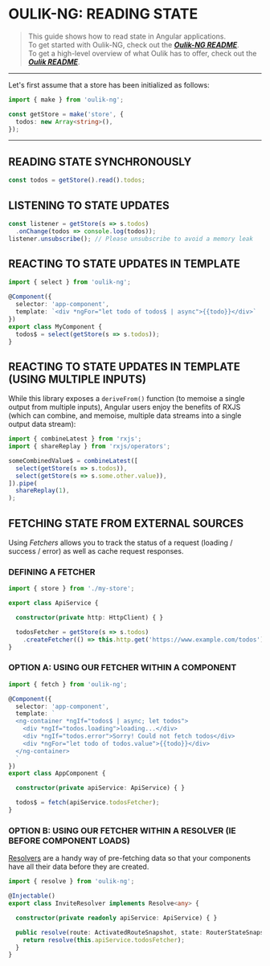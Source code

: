 # OULIK-NG: READING STATE #

> This guide shows how to read state in Angular applications.  
To get started with Oulik-NG, check out the [***Oulik-NG README***](./readme-ng.md).  
To get a high-level overview of what Oulik has to offer, check out the [***Oulik README***](../readme.md).

---

Let's first assume that a store has been initialized as follows:
```Typescript
import { make } from 'oulik-ng';

const getStore = make('store', {
  todos: new Array<string>(),
}); 
```
---

## READING STATE SYNCHRONOUSLY ##
```Typescript
const todos = getStore().read().todos;
```

## LISTENING TO STATE UPDATES ##
```Typescript
const listener = getStore(s => s.todos)
  .onChange(todos => console.log(todos));
listener.unsubscribe(); // Please unsubscribe to avoid a memory leak
```  

## REACTING TO STATE UPDATES IN TEMPLATE ##
```Typescript
import { select } from 'oulik-ng';

@Component({
  selector: 'app-component',
  template: `<div *ngFor="let todo of todos$ | async">{{todo}}</div>`
})
export class MyComponent {
  todos$ = select(getStore(s => s.todos));
}
```

## REACTING TO STATE UPDATES IN TEMPLATE (USING MULTIPLE INPUTS) ##
While this library exposes a `deriveFrom()` function (to memoise a single output from multiple inputs), Angular users enjoy the benefits of RXJS (which can combine, and memoise, multiple data streams into a single output data stream):
```Typescript
import { combineLatest } from 'rxjs';
import { shareReplay } from 'rxjs/operators';

someCombinedValue$ = combineLatest([
  select(getStore(s => s.todos)),
  select(getStore(s => s.some.other.value)),
]).pipe(
  shareReplay(1),
);
```

## FETCHING STATE FROM EXTERNAL SOURCES ##
Using *Fetchers* allows you to track the status of a request (loading / success / error) as well as cache request responses.

### DEFINING A FETCHER ###
```Typescript
import { store } from './my-store';

export class ApiService {

  constructor(private http: HttpClient) { }

  todosFetcher = getStore(s => s.todos)
    .createFetcher(() => this.http.get('https://www.example.com/todos'), { cacheForMillis: 1000 * 60 });
}
```

### OPTION A: USING OUR FETCHER WITHIN A COMPONENT ###

```Typescript
import { fetch } from 'oulik-ng';

@Component({
  selector: 'app-component',
  template: `
  <ng-container *ngIf="todos$ | async; let todos">
    <div *ngIf="todos.loading">loading...</div>
    <div *ngIf="todos.error">Sorry! Could not fetch todos</div>
    <div *ngFor="let todo of todos.value">{{todo}}</div>
  </ng-container>
  `
})
export class AppComponent {

  constructor(private apiService: ApiService) { }

  todos$ = fetch(apiService.todosFetcher);
}
```

### OPTION B: USING OUR FETCHER WITHIN A RESOLVER (IE BEFORE COMPONENT LOADS) ###
[Resolvers](https://angular.io/api/router/Resolve) are a handy way of pre-fetching data so that your components have all their data before they are created.
```Typescript
import { resolve } from 'oulik-ng';

@Injectable()
export class InviteResolver implements Resolve<any> {

  constructor(private readonly apiService: ApiService) { }

  public resolve(route: ActivatedRouteSnapshot, state: RouterStateSnapshot) {
    return resolve(this.apiService.todosFetcher);
  }
}

```